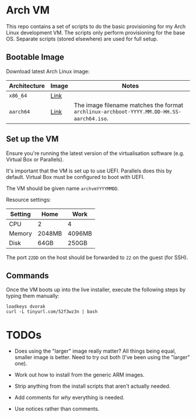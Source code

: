# Arch VM

This repo contains a set of scripts to do the basic provisioning for my
Arch Linux development VM. The scripts only perform provisioning for the base
OS. Separate scripts (stored elsewhere) are used for full setup.

## Bootable Image

Download latest Arch Linux image:

| Architecture | Image                                                               | Notes |
| ---          | ---                                                                 | ---   |
| `x86_64`     | [Link](https://www.archlinux.org/download/)                         |       |
| `aarch64`    | [Link](https://pkgbuild.com/~tpowa/archboot-images/aarch64/latest/) | The image filename matches the format `archlinux-archboot-YYYY.MM.DD-HH.SS-aarch64.iso`. |

## Set up the VM

Ensure you're running the latest version of the virtualisation software (e.g.
Virtual Box or Parallels).

It's important that the VM is set up to use UEFI. Parallels does this by
default. Virtual Box must be configured to boot with UEFI.

The VM should be given name `archvmYYYYMMDD`.

Resource settings:

| Setting | Home   | Work   |
| ---     | ---    | ---    |
| CPU     | 2      | 4      |
| Memory  | 2048MB | 4096MB |
| Disk    | 64GB   | 250GB  |

The port `22DD` on the host should be forwarded to `22` on the guest (for SSH).

## Commands

Once the VM boots up into the live installer, execute the following steps by
typing them manually:

```
loadkeys dvorak
curl -L tinyurl.com/52f3wz3n | bash
```

# TODOs

- Does using the "larger" image really matter? All things being equal, smaller
  image is better. Need to try out both (I've been using the "larger" one).

- Work out how to install from the generic ARM images.

- Strip anything from the install scripts that aren't actually needed.

- Add comments for _why_ everything is needed.

- Use notices rather than comments.
